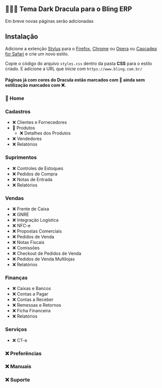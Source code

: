 ##  👨🏻‍💻 Tema Dark Dracula para o Bling ERP

Em breve novas páginas serão adicionadas

## Instalação

Adicione a extenção [Stylus](https://add0n.com/stylus.html) para o [Firefox](https://addons.mozilla.org/en-US/firefox/addon/styl-us/), [Chrome](https://chrome.google.com/webstore/detail/stylus/clngdbkpkpeebahjckkjfobafhncgmne) ou [Opera](https://addons.opera.com/en-gb/extensions/details/stylus/) ou [Cascadea for Safari](https://cascadea.app/) e crie um novo estilo.

Copie o código do arquivo `styles.css` dentro da pasta **CSS** para o estilo criado. E adicione a URL que inicie com `https://www.bling.com.br/`

#### Páginas já com cores do Dracula estão marcados com 🚀 ainda sem estilização marcados com ❌.

### 🚀 Home

### Cadastros
- ❌ Clientes e Fornecedores
- 🚀 Produtos
    - ❌ Detalhes dos Produtos
- ❌ Vendedores
- ❌ Relatórios

### Suprimentos
- ❌ Controles de Estoques
- ❌ Pedidos de Compra
- ❌ Notas de Entrada
- ❌ Relatórios

### Vendas
- ❌ Frente de Caixa
- ❌ GNRE
- ❌ Integração Logística
- ❌ NFC-e
- ❌ Propostas Comerciais
- ❌ Pedidos de Venda
- ❌ Notas Fiscais
- ❌ Comissões
- ❌ Checkout de Pedidos de Venda
- ❌ Pedidos de Venda Multilojas
- ❌ Relatórios

### Finanças
- ❌ Caixas e Bancos
- ❌ Contas a Pagar
- ❌ Contas a Receber
- ❌ Remessas e Retornos
- ❌ Ficha Financeira
- ❌ Relatórios

### Serviços
- ❌ CT-e

### ❌ Preferências

### ❌ Manuais

### ❌ Suporte
